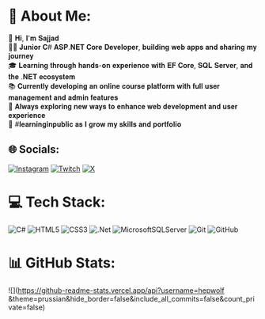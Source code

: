 # 💫 About Me:
💫 𝐇𝐢, 𝐈'𝐦 𝐒𝐚𝐣𝐣𝐚𝐝<br>👨‍💻 𝐉𝐮𝐧𝐢𝐨𝐫 𝐂# 𝐀𝐒𝐏.𝐍𝐄𝐓 𝐂𝐨𝐫𝐞 𝐃𝐞𝐯𝐞𝐥𝐨𝐩𝐞𝐫, 𝐛𝐮𝐢𝐥𝐝𝐢𝐧𝐠 𝐰𝐞𝐛 𝐚𝐩𝐩𝐬 𝐚𝐧𝐝 𝐬𝐡𝐚𝐫𝐢𝐧𝐠 𝐦𝐲 𝐣𝐨𝐮𝐫𝐧𝐞𝐲<br>🎓 𝐋𝐞𝐚𝐫𝐧𝐢𝐧𝐠 𝐭𝐡𝐫𝐨𝐮𝐠𝐡 𝐡𝐚𝐧𝐝𝐬-𝐨𝐧 𝐞𝐱𝐩𝐞𝐫𝐢𝐞𝐧𝐜𝐞 𝐰𝐢𝐭𝐡 𝐄𝐅 𝐂𝐨𝐫𝐞, 𝐒𝐐𝐋 𝐒𝐞𝐫𝐯𝐞𝐫, 𝐚𝐧𝐝 𝐭𝐡𝐞 .𝐍𝐄𝐓 𝐞𝐜𝐨𝐬𝐲𝐬𝐭𝐞𝐦<br>📚 𝐂𝐮𝐫𝐫𝐞𝐧𝐭𝐥𝐲 𝐝𝐞𝐯𝐞𝐥𝐨𝐩𝐢𝐧𝐠 𝐚𝐧 𝐨𝐧𝐥𝐢𝐧𝐞 𝐜𝐨𝐮𝐫𝐬𝐞 𝐩𝐥𝐚𝐭𝐟𝐨𝐫𝐦 𝐰𝐢𝐭𝐡 𝐟𝐮𝐥𝐥 𝐮𝐬𝐞𝐫 𝐦𝐚𝐧𝐚𝐠𝐞𝐦𝐞𝐧𝐭 𝐚𝐧𝐝 𝐚𝐝𝐦𝐢𝐧 𝐟𝐞𝐚𝐭𝐮𝐫𝐞𝐬<br>🚀 𝐀𝐥𝐰𝐚𝐲𝐬 𝐞𝐱𝐩𝐥𝐨𝐫𝐢𝐧𝐠 𝐧𝐞𝐰 𝐰𝐚𝐲𝐬 𝐭𝐨 𝐞𝐧𝐡𝐚𝐧𝐜𝐞 𝐰𝐞𝐛 𝐝𝐞𝐯𝐞𝐥𝐨𝐩𝐦𝐞𝐧𝐭 𝐚𝐧𝐝 𝐮𝐬𝐞𝐫 𝐞𝐱𝐩𝐞𝐫𝐢𝐞𝐧𝐜𝐞<br>🌱 #𝐥𝐞𝐚𝐫𝐧𝐢𝐧𝐠𝐢𝐧𝐩𝐮𝐛𝐥𝐢𝐜 𝐚𝐬 𝐈 𝐠𝐫𝐨𝐰 𝐦𝐲 𝐬𝐤𝐢𝐥𝐥𝐬 𝐚𝐧𝐝 𝐩𝐨𝐫𝐭𝐟𝐨𝐥𝐢𝐨


## 🌐 Socials:
[![Instagram](https://img.shields.io/badge/Instagram-%23E4405F.svg?logo=Instagram&logoColor=white)](https://instagram.com/hepwolf) [![Twitch](https://img.shields.io/badge/Twitch-%239146FF.svg?logo=Twitch&logoColor=white)](https://twitch.tv/hepwolf) [![X](https://img.shields.io/badge/X-black.svg?logo=X&logoColor=white)](https://x.com/HepWolf11) 

# 💻 Tech Stack:
![C#](https://img.shields.io/badge/c%23-%23239120.svg?style=for-the-badge&logo=csharp&logoColor=white) ![HTML5](https://img.shields.io/badge/html5-%23E34F26.svg?style=for-the-badge&logo=html5&logoColor=white) ![CSS3](https://img.shields.io/badge/css3-%231572B6.svg?style=for-the-badge&logo=css3&logoColor=white) ![.Net](https://img.shields.io/badge/.NET-5C2D91?style=for-the-badge&logo=.net&logoColor=white) ![MicrosoftSQLServer](https://img.shields.io/badge/Microsoft%20SQL%20Server-CC2927?style=for-the-badge&logo=microsoft%20sql%20server&logoColor=white) ![Git](https://img.shields.io/badge/git-%23F05033.svg?style=for-the-badge&logo=git&logoColor=white) ![GitHub](https://img.shields.io/badge/github-%23121011.svg?style=for-the-badge&logo=github&logoColor=white)
# 📊 GitHub Stats:
![](https://github-readme-stats.vercel.app/api?username=hepwolf &theme=prussian&hide_border=false&include_all_commits=false&count_private=false)<br/>

<!-- Proudly created with GPRM ( https://gprm.itsvg.in ) -->
<!--
**hepwolf/hepwolf** is a ✨ _special_ ✨ repository because its `README.md` (this file) appears on your GitHub profile.

Here are some ideas to get you started:

- 🔭 I’m currently working on ...
- 🌱 I’m currently learning ...
- 👯 I’m looking to collaborate on ...
- 🤔 I’m looking for help with ...
- 💬 Ask me about ...
- 📫 How to reach me: ...
- 😄 Pronouns: ...
- ⚡ Fun fact: ...
-->
